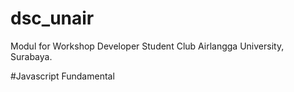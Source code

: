# dsc_unair

Modul for Workshop Developer Student Club Airlangga University, Surabaya. 

#Javascript Fundamental
